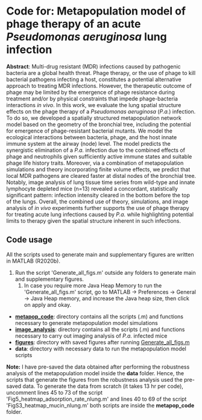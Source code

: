 # Code for: Metapopulation model of phage therapy of an acute *Pseudomonas aeruginosa* lung infection

**Abstract**:
Multi-drug resistant (MDR) infections caused by pathogenic bacteria are a global health threat. Phage therapy, or the use of phage to kill bacterial pathogens infecting a host, constitutes a potential alternative approach to treating MDR infections. However, the therapeutic outcome of phage may be limited by the emergence of phage resistance during treatment and/or by physical constraints that impede phage-bacteria interactions *in vivo*. In this work, we evaluate the lung spatial structure effects on the phage therapy of a *Pseudomonas aeruginosa* (*P.a.*) infection. To do so, we developed a spatially structured metapopulation network model based on the geometry of the bronchial tree, including the potential for emergence of phage-resistant bacterial mutants. We model the ecological interactions between bacteria, phage, and the host innate immune system at the airway (node) level. The model predicts the synergistic elimination of a *P.a.* infection due to the combined effects of phage and neutrophils given sufficiently active immune states and suitable phage life history traits. Moreover, via a combination of metapopulation simulations and theory incorporating finite volume effects, we predict that local MDR pathogens are cleared faster at distal nodes of the bronchial tree. Notably, image analysis of lung tissue time series from wild-type and innate lymphocyte depleted mice (n=13) revealed a concordant, statistically significant pattern: infection intensity cleared in the bottom before the top of the lungs. Overall, the combined use of theory, simulations, and image analysis of *in vivo* experiments further supports the use of phage therapy for treating acute lung infections caused by *P.a.* while highlighting potential limits to therapy given the spatial structure inherent in such infections.

## Code usage

All the scripts used to generate main and supplementary figures are written in MATLAB (R2020b).

1. Run the script 'Generate_all_figs.m' outside any folders to generate main and supplementary figures.
   1. In case you require more Java Heap Memory to run the 'Generate_all_figs.m' script, go to MATLAB -> Preferences -> General -> Java Heap memory, and increase the Java heap size, then click on apply and okay.
 
- [**metapop_code**](./metapop_code): directory contains all the scripts (.m) and functions necessary to generate metapopulation model simulations
- [**image_analysis**](./image_analysis): directory contains all the scripts (.m) and functions necessary to carry out imaging analysis of *P.a.* infected mice
- [**figures**](./figures): directory with saved figures after running [Generate_all_figs.m](./Generate_all_figs.m)
- **data**: directory with necessary data to run the metapopulation model scripts

**Note:**
I have pre-saved the data obtained after performing the robustness analysis of the metapopulation model inside the **data** folder. Hence, the scripts that generate the figures from the robustness analysis used the pre-saved data. To generate the data from scratch (it takes 13 hr per code), uncomment lines 45 to 73 of the script 'Fig5_heatmap_adsorption_rate_nlung.m' and lines 40 to 69 of the script 'FigS3_heatmap_mucin_nlung.m' both scripts are inside the **metapop_code** folder.
